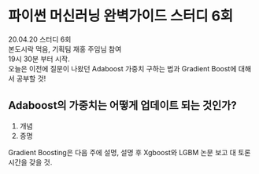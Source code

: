 # 파이썬 머신러닝 완벽가이드 스터디 6회
20.04.20 스터디 6회   
본도시락 먹음, 기획팀 재홍 주임님 참여   
19시 30분 부터 시작.  
오늘은 이전에 질문이 나왔던 Adaboost 가중치 구하는 법과 Gradient Boost에 대해서 공부할 것!



## Adaboost의 가중치는 어떻게 업데이트 되는 것인가?
1. 개념
2.  증명	
   
Gradient Boosting은 다음 주에 설명, 설명 후 Xgboost와 LGBM 논문 보고 대 토론 시간을 갖을 것.